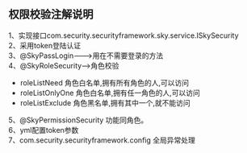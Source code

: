 ## 权限校验注解说明
1、实现接口com.security.securityframework.sky.service.ISkySecurity  
2、采用token登陆认证  
3、@SkyPassLogin--->用在不需要登录的方法  
4、@SkyRoleSecurity-->角色校验 
* roleListNeed 角色白名单,拥有所有角色的人,可以访问  
* roleListOnlyOne  角色白名单,拥有任一角色的人,可以访问
* roleListExclude  角色黑名单,拥有其中一个,就不能访问  

5、@SkyPermissionSecurity 功能同角色。  
6、yml配置token参数  
7、com.security.securityframework.config 全局异常处理
